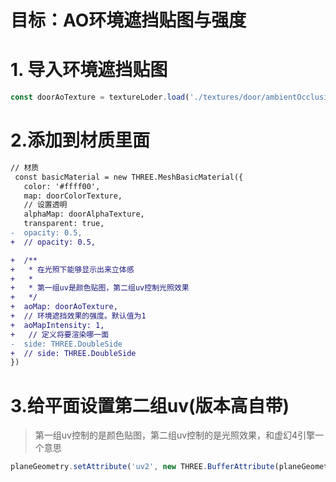 # 目标：AO环境遮挡贴图与强度
# 1. 导入环境遮挡贴图
```ts
const doorAoTexture = textureLoder.load('./textures/door/ambientOcclusion.jpg')
```

# 2.添加到材质里面
```diff
// 材质
 const basicMaterial = new THREE.MeshBasicMaterial({
   color: '#ffff00',
   map: doorColorTexture,
   // 设置透明
   alphaMap: doorAlphaTexture,
   transparent: true,
-  opacity: 0.5,
+  // opacity: 0.5,

+  /**
+   * 在光照下能够显示出来立体感
+   * 
+   * 第一组uv是颜色贴图，第二组uv控制光照效果
+   */
+  aoMap: doorAoTexture,
+  // 环境遮挡效果的强度。默认值为1
+  aoMapIntensity: 1,
+   // 定义将要渲染哪一面
-  side: THREE.DoubleSide
+  // side: THREE.DoubleSide
})
```

# 3.给平面设置第二组uv(版本高自带)
> 第一组uv控制的是颜色贴图，第二组uv控制的是光照效果，和虚幻4引擎一个意思
```ts
planeGeometry.setAttribute('uv2', new THREE.BufferAttribute(planeGeometry.attributes.uv.array, 2))
```
